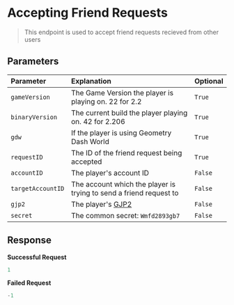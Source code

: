 # Accepting Friend Requests

> This endpoint is used to accept friend requests recieved from other users

## Parameters

| Parameter         | Explanation                                                        | Optional |
| :---------------- | :----------------------------------------------------------------- | -------- |
| `gameVersion`     | The Game Version the player is playing on. 22 for 2.2              | `True`   |
| `binaryVersion`   | The current build the player playing on. 42 for 2.206              | `True`   |
| `gdw`             | If the player is using Geometry Dash World                         | `True`   |
| `requestID`       | The ID of the friend request being accepted                        | `True`   |
| `accountID`       | The player's account ID                                            | `False`  |
| `targetAccountID` | The account which the player is trying to send a friend request to | `False`  |
| `gjp2`            | The player's [GJP2](/topics/encryption/gjp.md)                     | `False`  |
| `secret`          | The common secret: `Wmfd2893gb7`                                   | `False`  |

## Response

**Successful Request**

```py
1
```

**Failed Request**

```py
-1
```
